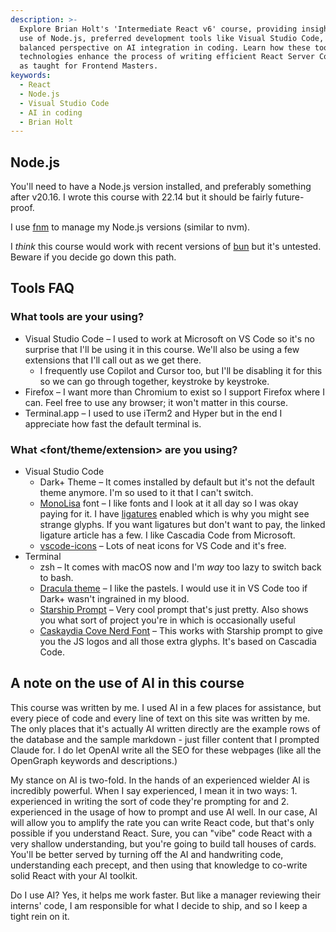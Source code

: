 ```yaml
---
description: >-
  Explore Brian Holt's 'Intermediate React v6' course, providing insights on the
  use of Node.js, preferred development tools like Visual Studio Code, and a
  balanced perspective on AI integration in coding. Learn how these tools and
  technologies enhance the process of writing efficient React Server Components,
  as taught for Frontend Masters.
keywords:
  - React
  - Node.js
  - Visual Studio Code
  - AI in coding
  - Brian Holt
---
```


## Node.js

You'll need to have a Node.js version installed, and preferably something after v20.16. I wrote this course with 22.14 but it should be fairly future-proof.

I use [fnm][fnm] to manage my Node.js versions (similar to nvm).

I _think_ this course would work with recent versions of [bun][bun] but it's untested. Beware if you decide go down this path.

## Tools FAQ

### What tools are your using?

- Visual Studio Code – I used to work at Microsoft on VS Code so it's no surprise that I'll be using it in this course. We'll also be using a few extensions that I'll call out as we get there.
  - I frequently use Copilot and Cursor too, but I'll be disabling it for this so we can go through together, keystroke by keystroke.
- Firefox – I want more than Chromium to exist so I support Firefox where I can. Feel free to use any browser; it won't matter in this course.
- Terminal.app – I used to use iTerm2 and Hyper but in the end I appreciate how fast the default terminal is.

### What <font/theme/extension> are you using?

- Visual Studio Code
  - Dark+ Theme – It comes installed by default but it's not the default theme anymore. I'm so used to it that I can't switch.
  - [MonoLisa][monolisa] font – I like fonts and I look at it all day so I was okay paying for it. I have [ligatures][ligatures] enabled which is why you might see strange glyphs. If you want ligatures but don't want to pay, the linked ligature article has a few. I like Cascadia Code from Microsoft.
  - [vscode-icons][vscode-icons] – Lots of neat icons for VS Code and it's free.
- Terminal
  - zsh – It comes with macOS now and I'm _way_ too lazy to switch back to bash.
  - [Dracula theme][dracula] – I like the pastels. I would use it in VS Code too if Dark+ wasn't ingrained in my blood.
  - [Starship Prompt][starship] – Very cool prompt that's just pretty. Also shows you what sort of project you're in which is occasionally useful
  - [Caskaydia Cove Nerd Font][nerd] – This works with Starship prompt to give you the JS logos and all those extra glyphs. It's based on Cascadia Code.

## A note on the use of AI in this course

This course was written by me. I used AI in a few places for assistance, but every piece of code and every line of text on this site was written by me. The only places that it's actually AI written directly are the example rows of the database and the sample markdown - just filler content that I prompted Claude for. I do let OpenAI write all the SEO for these webpages (like all the OpenGraph keywords and descriptions.)

My stance on AI is two-fold. In the hands of an experienced wielder AI is incredibly powerful. When I say experienced, I mean it in two ways: 1. experienced in writing the sort of code they're prompting for and 2. experienced in the usage of how to prompt and use AI well. In our case, AI will allow you to amplify the rate you can write React code, but that's only possible if you understand React. Sure, you can "vibe" code React with a very shallow understanding, but you're going to build tall houses of cards. You'll be better served by turning off the AI and handwriting code, understanding each precept, and then using that knowledge to co-write solid React with your AI toolkit.

Do I use AI? Yes, it helps me work faster. But like a manager reviewing their interns' code, I am responsible for what I decide to ship, and so I keep a tight rein on it.

[ligatures]: https://worldofzero.com/posts/enable-font-ligatures-vscode/
[monolisa]: https://www.monolisa.dev/
[vscode-icons]: https://marketplace.visualstudio.com/items?itemName=vscode-icons-team.vscode-icons
[dracula]: https://draculatheme.com/terminal
[starship]: https://starship.rs/
[nerd]: https://www.nerdfonts.com/font-downloads
[fnm]: https://github.com/Schniz/fnm
[bun]: https://bun.sh/

